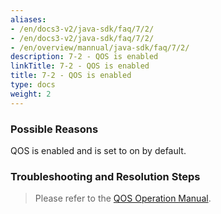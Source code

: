 ```yaml
---
aliases:
- /en/docs3-v2/java-sdk/faq/7/2/
- /en/docs3-v2/java-sdk/faq/7/2/
- /en/overview/mannual/java-sdk/faq/7/2/
description: 7-2 - QOS is enabled
linkTitle: 7-2 - QOS is enabled
title: 7-2 - QOS is enabled
type: docs
weight: 2
---
```





### Possible Reasons

QOS is enabled and is set to on by default.

### Troubleshooting and Resolution Steps


> Please refer to the [QOS Operation Manual](/en/overview/mannual/java-sdk/reference-manual/qos/).

